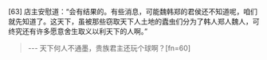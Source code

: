 
[63] 店主安慰道：“会有结果的。有些消息，可能魏韩郑的君侯还不知道呢，咱们就先知道了。这天下，虽被那些窃取天下人土地的蠹虫们分为了韩人郑人魏人，可终究还有许多愿意舍生取义以利天下的人啊。”
>--- 天下何人不通墨，贵族君主还玩个球啊？[fn=60]<br>
